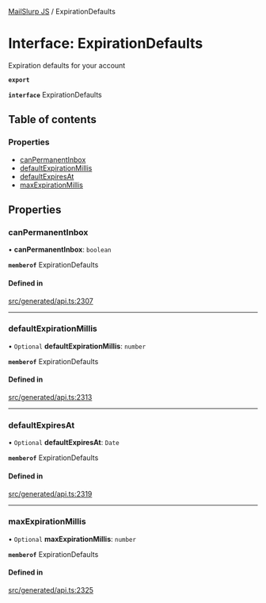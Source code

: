 [MailSlurp JS](../README.md) / ExpirationDefaults

# Interface: ExpirationDefaults

Expiration defaults for your account

**`export`**

**`interface`** ExpirationDefaults

## Table of contents

### Properties

- [canPermanentInbox](ExpirationDefaults.md#canpermanentinbox)
- [defaultExpirationMillis](ExpirationDefaults.md#defaultexpirationmillis)
- [defaultExpiresAt](ExpirationDefaults.md#defaultexpiresat)
- [maxExpirationMillis](ExpirationDefaults.md#maxexpirationmillis)

## Properties

### canPermanentInbox

• **canPermanentInbox**: `boolean`

**`memberof`** ExpirationDefaults

#### Defined in

[src/generated/api.ts:2307](https://github.com/mailslurp/mailslurp-client/blob/20b4039/src/generated/api.ts#L2307)

___

### defaultExpirationMillis

• `Optional` **defaultExpirationMillis**: `number`

**`memberof`** ExpirationDefaults

#### Defined in

[src/generated/api.ts:2313](https://github.com/mailslurp/mailslurp-client/blob/20b4039/src/generated/api.ts#L2313)

___

### defaultExpiresAt

• `Optional` **defaultExpiresAt**: `Date`

**`memberof`** ExpirationDefaults

#### Defined in

[src/generated/api.ts:2319](https://github.com/mailslurp/mailslurp-client/blob/20b4039/src/generated/api.ts#L2319)

___

### maxExpirationMillis

• `Optional` **maxExpirationMillis**: `number`

**`memberof`** ExpirationDefaults

#### Defined in

[src/generated/api.ts:2325](https://github.com/mailslurp/mailslurp-client/blob/20b4039/src/generated/api.ts#L2325)
